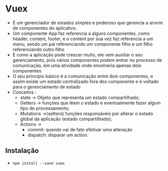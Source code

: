 # Vuex

- É um gerenciador de estados simples e poderoso que gerencia a arvore de componentes do aplicativo.
- Um componente App faz referencia a alguns componentes, como header, content, footer, e o content por sua vez faz referencia a um menu, sendo um pai referenciando um componente filho e um filho referenciando outro filho
- E como a aplicação pode crescer muito, ele vem auxiliar o seu gerenciamento, pois vários componentes podem entrar no processo de comunicação, em uma atividade onde envolveria apenas dois componentes
- O seu principio básico é a comunicação entre dois componentes, e assim existe um estado centralizado fora dos componente e é voltado para o gerenciamento de estado
- Conceitos : 
    - state -> Objeto que representa um estado compartilhado; 
    - Getters -> funções que lêem o estado e eventualmente fazer algum tipo de processamento;
    - Mutations ->(setters) funções responsáveis por alterar o estado global da aplicação (estado compartilhado);
    - Actions -> 
        - commit: quando vai de fato efetivar uma alteração 
        - dispatch: disparar um action.
## Instalação
- `npm install --save vuex`
 